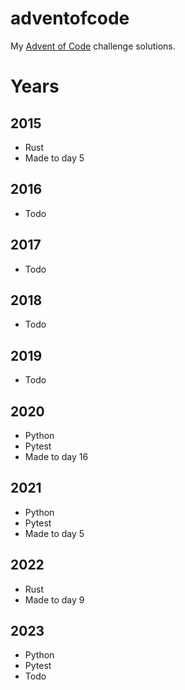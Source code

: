 # adventofcode
My [Advent of Code](https://adventofcode.com/) challenge solutions.

# Years
## 2015
- Rust
- Made to day 5
## 2016
- Todo
## 2017
- Todo
## 2018
- Todo
## 2019
- Todo
## 2020
- Python
- Pytest
- Made to day 16
## 2021
- Python 
- Pytest
- Made to day 5
## 2022
- Rust
- Made to day 9
## 2023
- Python
- Pytest
- Todo
